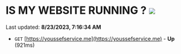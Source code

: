 # IS MY WEBSITE RUNNING ? [![](https://img.shields.io/static/v1?label=Sponsor&message=%E2%9D%A4&logo=GitHub&color=%23fe8e86)](https://github.com/sponsors/<username>)

Last updated: **8/23/2023, 7:16:34 AM**

- `GET` [https://youssefservice.me](https://youssefservice.me) - **Up** (921ms)
